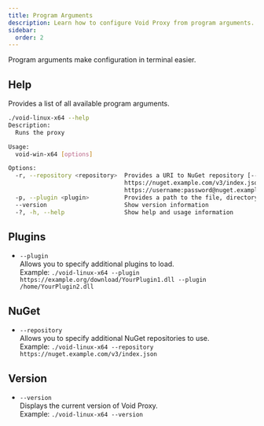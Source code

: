 ```yaml
---
title: Program Arguments
description: Learn how to configure Void Proxy from program arguments.
sidebar:
  order: 2
---
```


Program arguments make configuration in terminal easier.

## Help
Provides a list of all available program arguments.
```bash
./void-linux-x64 --help
Description:
  Runs the proxy

Usage:
  void-win-x64 [options]

Options:
  -r, --repository <repository>  Provides a URI to NuGet repository [--repository
                                 https://nuget.example.com/v3/index.json or --repository
                                 https://username:password@nuget.example.com/v3/index.json].
  -p, --plugin <plugin>          Provides a path to the file, directory or url to load plugin.
  --version                      Show version information
  -?, -h, --help                 Show help and usage information
```

## Plugins
- `--plugin`  
  Allows you to specify additional plugins to load.  
  Example: `./void-linux-x64 --plugin https://example.org/download/YourPlugin1.dll --plugin /home/YourPlugin2.dll`

## NuGet
- `--repository`  
  Allows you to specify additional NuGet repositories to use.  
  Example: `./void-linux-x64 --repository https://nuget.example.com/v3/index.json`

## Version
- `--version`  
  Displays the current version of Void Proxy.  
  Example: `./void-linux-x64 --version`

